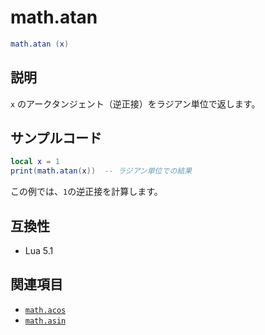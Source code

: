 # math.atan

```lua
math.atan (x)
```

## 説明

`x` のアークタンジェント（逆正接）をラジアン単位で返します。

## サンプルコード

```lua
local x = 1
print(math.atan(x))  -- ラジアン単位での結果
```

この例では、`1`の逆正接を計算します。

## 互換性

- Lua 5.1

## 関連項目

- [`math.acos`](acos.md)
- [`math.asin`](asin.md)
